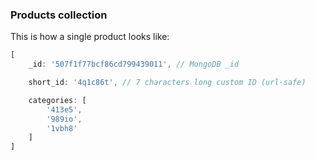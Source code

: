 ### Products collection

This is how a single product looks like:

~~~javascript
[
	_id: '507f1f77bcf86cd799439011', // MongoDB _id

	short_id: '4q1c86t', // 7 characters long custom ID (url-safe)

	categories: [
		'413e5',
		'989io',
		'1vbh8'
	]
]
~~~
